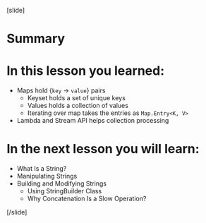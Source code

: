 
[slide]
# Summary


# In this lesson you learned:

- Maps hold {`key` -> `value`} pairs
    - Keyset holds a set of unique keys
    - Values holds a collection of values
    - Iterating over map takes the entries as `Map.Entry<K, V>`
- Lambda and Stream API helps collection processing



# In the next lesson you will learn:

- What Is a String?
- Manipulating Strings
- Building and Modifying Strings
    - Using StringBuilder Class
    - Why Concatenation Is a Slow Operation?




[/slide]